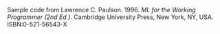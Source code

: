 Sample code from Lawrence C. Paulson. 1996. <i>ML for the Working Programmer (2nd Ed.)</i>. Cambridge University Press, New York, NY, USA. ISBN:0-521-56543-X
